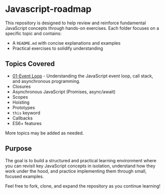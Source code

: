 # Javascript-roadmap
This repository is designed to help review and reinforce fundamental JavaScript concepts through hands-on exercises. Each folder focuses on a specific topic and contains:

- A `README.md` with concise explanations and examples
- Practical exercises to solidify understanding

## Topics Covered

- [01-Event Loop](01-event-loop/README.md) - Understanding the JavaScript event loop, call stack, and asynchronous programming.
- Closures
- Asynchronous JavaScript (Promises, async/await)
- Scopes
- Hoisting
- Prototypes
- `this` keyword
- Callbacks
- ES6+ features

More topics may be added as needed.

## Purpose

The goal is to build a structured and practical learning environment where you can revisit key JavaScript concepts in isolation, understand how they work under the hood, and practice implementing them through small, focused examples.

Feel free to fork, clone, and expand the repository as you continue learning!

